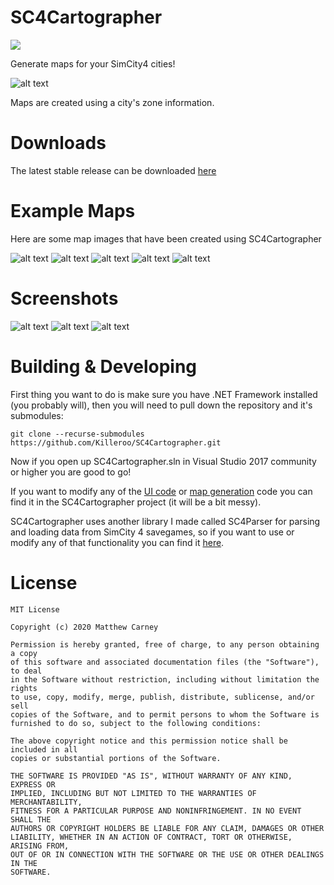 # SC4Cartographer
[![](https://img.shields.io/badge/stable%20version-1.0.0-brightgreen.svg)](https://github.com/Killeroo/SC4Cartographer/releases) 

Generate maps for your SimCity4 cities!

![alt text](Images/Screenshots/screenshot_main.png)

Maps are created using a city's zone information.

# Downloads
The latest stable release can be downloaded [here](https://github.com/Killeroo/SC4Cartographer/releases/latest)

# Example Maps

Here are some map images that have been created using SC4Cartographer

![alt text](Images/Mia.png)
![alt text](Images/Kensington.png)
![alt text](Images/Luxuria.png)
![alt text](Images/Panem.png)
![alt text](Images/Interpol.png)

# Screenshots

![alt text](Images/Screenshots/screenshot1.png)
![alt text](Images/Screenshots/screenshot2.png)
![alt text](Images/Screenshots/screenshot3.png)

# Building & Developing

First thing you want to do is make sure you have .NET Framework installed (you probably will), then you will need to pull down the repository and it's submodules:
```
git clone --recurse-submodules https://github.com/Killeroo/SC4Cartographer.git
```
Now if you open up SC4Cartographer.sln in Visual Studio 2017 community or higher you are good to go!

If you want to modify any of the [UI code](https://github.com/Killeroo/SC4Cartographer/blob/716bedd7d1c1ac253b502ddce1208dee76670605/SC4Cartographer/MainForm.cs#L22) or [map generation](https://github.com/Killeroo/SC4Cartographer/blob/716bedd7d1c1ac253b502ddce1208dee76670605/SC4Cartographer/MapRenderer.cs#L17) code you can find it in the SC4Cartographer project (it will be a bit messy).

SC4Cartographer uses another library I made called SC4Parser for parsing and loading data from SimCity 4 savegames, so if you want to use or modify any of that functionality you can find it [here](https://github.com/Killeroo/SC4Parser).

# License

```
MIT License

Copyright (c) 2020 Matthew Carney

Permission is hereby granted, free of charge, to any person obtaining a copy
of this software and associated documentation files (the "Software"), to deal
in the Software without restriction, including without limitation the rights
to use, copy, modify, merge, publish, distribute, sublicense, and/or sell
copies of the Software, and to permit persons to whom the Software is
furnished to do so, subject to the following conditions:

The above copyright notice and this permission notice shall be included in all
copies or substantial portions of the Software.

THE SOFTWARE IS PROVIDED "AS IS", WITHOUT WARRANTY OF ANY KIND, EXPRESS OR
IMPLIED, INCLUDING BUT NOT LIMITED TO THE WARRANTIES OF MERCHANTABILITY,
FITNESS FOR A PARTICULAR PURPOSE AND NONINFRINGEMENT. IN NO EVENT SHALL THE
AUTHORS OR COPYRIGHT HOLDERS BE LIABLE FOR ANY CLAIM, DAMAGES OR OTHER
LIABILITY, WHETHER IN AN ACTION OF CONTRACT, TORT OR OTHERWISE, ARISING FROM,
OUT OF OR IN CONNECTION WITH THE SOFTWARE OR THE USE OR OTHER DEALINGS IN THE
SOFTWARE.
```
